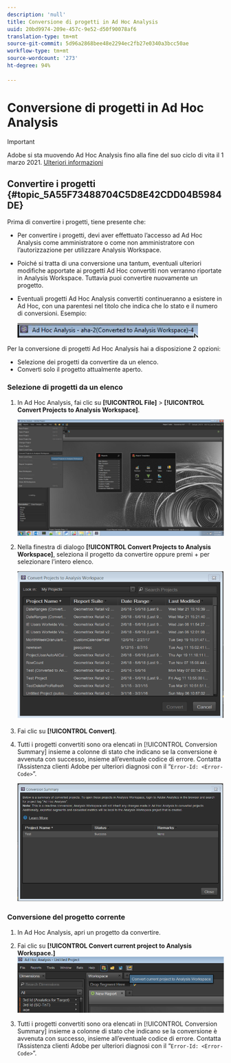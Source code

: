 ```yaml
---
description: 'null'
title: Conversione di progetti in Ad Hoc Analysis
uuid: 20bd9974-209e-457c-9e52-d50f90078af6
translation-type: tm+mt
source-git-commit: 5d96a2868bee48e2294ec2fb27e0340a3bcc50ae
workflow-type: tm+mt
source-wordcount: '273'
ht-degree: 94%

---
```



# Conversione di progetti in Ad Hoc Analysis

>[!IMPORTANT]
>
> Adobe si sta muovendo  Ad Hoc Analysis fino alla fine del suo ciclo di vita il 1 marzo 2021. [Ulteriori informazioni](https://adobe.ly/discoverworkspace)

## Convertire i progetti {#topic_5A55F73488704C5D8E42CDD04B5984DE}

Prima di convertire i progetti, tiene presente che:

* Per convertire i progetti, devi aver effettuato l’accesso ad Ad Hoc Analysis come amministratore o come non amministratore con l’autorizzazione per utilizzare Analysis Workspace.
* Poiché si tratta di una conversione una tantum, eventuali ulteriori modifiche apportate ai progetti Ad Hoc convertiti non verranno riportate in Analysis Workspace. Tuttavia puoi convertire nuovamente un progetto.
* Eventuali progetti Ad Hoc Analysis convertiti continueranno a esistere in Ad Hoc, con una parentesi nel titolo che indica che lo stato e il numero di conversioni. Esempio:

   ![](assets/aha_title_converted.png)

Per la conversione di progetti Ad Hoc Analysis hai a disposizione 2 opzioni:

* Selezione dei progetti da convertire da un elenco.
* Converti solo il progetto attualmente aperto.

### Selezione di progetti da un elenco

1. In Ad Hoc Analysis, fai clic su **[!UICONTROL File]** > **[!UICONTROL Convert Projects to Analysis Workspace]**.

   ![](assets/aha2aw_convert.png)

1. Nella finestra di dialogo **[!UICONTROL Convert Projects to Analysis Workspace]**, seleziona il progetto da convertire oppure premi + per selezionare l’intero elenco.

   ![](assets/aha2aw_projects.png)

1. Fai clic su **[!UICONTROL Convert]**.
1. Tutti i progetti convertiti sono ora elencati in [!UICONTROL Conversion Summary] insieme a colonne di stato che indicano se la conversione è avvenuta con successo, insieme all’eventuale codice di errore. Contatta l’Assistenza clienti Adobe per ulteriori diagnosi con il “`Error-Id: <Error-Code>`”.

   ![](assets/export_summary.png)

### Conversione del progetto corrente

1. In Ad Hoc Analysis, apri un progetto da convertire.
1. Fai clic su **[!UICONTROL Convert current project to Analysis Workspace.]** ![](assets/export_current.png)

1. Tutti i progetti convertiti sono ora elencati in [!UICONTROL Conversion Summary] insieme a colonne di stato che indicano se la conversione è avvenuta con successo, insieme all’eventuale codice di errore. Contatta l’Assistenza clienti Adobe per ulteriori diagnosi con il “`Error-Id: <Error-Code>`”.
